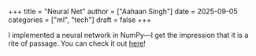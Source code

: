 +++
title = "Neural Net"
author = ["Aahaan Singh"]
date = 2025-09-05
categories = ["ml", "tech"]
draft = false
+++

I implemented a neural network in NumPy—I get the impression that it is a rite of passage. You can check it out [here](https://github.com/aahaansingh/NeuralNet)!
